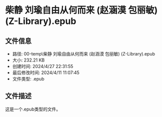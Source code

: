 ﻿# 柴静 刘瑜自由从何而来 (赵涵漠 包丽敏) (Z-Library).epub

## 文件信息
- 路径: 00-temp\柴静 刘瑜自由从何而来 (赵涵漠 包丽敏) (Z-Library).epub
- 大小: 232.21 KB
- 创建时间: 2024/4/27 22:31:55
- 最后修改时间: 2024/4/11 11:07:45
- 文件类型: .epub

## 文件描述
这是一个.epub类型的文件。

